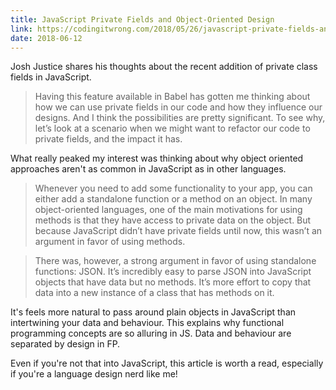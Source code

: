 ```yaml
---
title: JavaScript Private Fields and Object-Oriented Design
link: https://codingitwrong.com/2018/05/26/javascript-private-fields-and-object-oriented-design.html
date: 2018-06-12
---
```


Josh Justice shares his thoughts about the recent addition of private class fields in JavaScript.

> Having this feature available in Babel has gotten me thinking about how we can use private fields in our code and how they influence our designs. And I think the possibilities are pretty significant. To see why, let’s look at a scenario when we might want to refactor our code to private fields, and the impact it has.

What really peaked my interest was thinking about why object oriented approaches aren't as common in JavaScript as in other languages.

> Whenever you need to add some functionality to your app, you can either add a standalone function or a method on an object. In many object-oriented languages, one of the main motivations for using methods is that they have access to private data on the object. But because JavaScript didn’t have private fields until now, this wasn’t an argument in favor of using methods.

> There was, however, a strong argument in favor of using standalone functions: JSON. It’s incredibly easy to parse JSON into JavaScript objects that have data but no methods. It’s more effort to copy that data into a new instance of a class that has methods on it.

It's feels more natural to pass around plain objects in JavaScript than intertwining your data and behaviour. This explains why functional programming concepts are so alluring in JS. Data and behaviour are separated by design in FP.

Even if you're not that into JavaScript, this article is worth a read, especially if you're a language design nerd like me!
